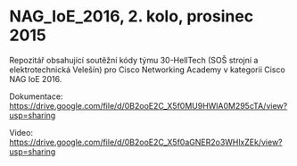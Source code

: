 # NAG_IoE_2016, 2. kolo, prosinec 2015
Repozitář obsahující soutěžní kódy týmu 30-HellTech (SOŠ strojní a elektrotechnická Velešín) pro Cisco Networking Academy v kategorii Cisco NAG IoE 2016.

Dokumentace:
https://drive.google.com/file/d/0B2ooE2C_X5f0MU9HWlA0M295cTA/view?usp=sharing

Video:
https://drive.google.com/file/d/0B2ooE2C_X5f0aGNER2o3WHlxZEk/view?usp=sharing

